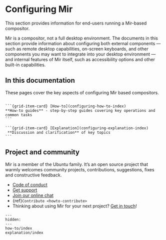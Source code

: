 # Configuring Mir

This section provides information for end-users running a Mir-based compositor.

Mir is a compositor, not a full desktop environment. The documents in this section provide
information about configuring both external components — such as remote desktop capabilities,
on-screen keyboards, and other components you may want to integrate into your desktop environment —
and internal features of Mir itself, such as accessibility options and other built-in capabilities.

## In this documentation

These pages cover the key aspects of configuring Mir based compositors.

````{grid} 1 1 2 2

```{grid-item-card} [How-to](configuring-how-to-index)
**How-to guides** - step-by-step guides covering key operations and common tasks
```

```{grid-item-card} [Explanation](configuring-explanation-index)
 **Discussion and clarification** of key topics
```
````

## Project and community

Mir is a member of the Ubuntu family. It’s an open source project that warmly welcomes community projects, contributions, suggestions, fixes and constructive feedback.

- [Code of conduct](https://ubuntu.com/community/docs/ethos/code-of-conduct)
- [Get support](https://discourse.ubuntu.com/c/project/mir/15)
- [Join our online chat](https://matrix.to/#/#mir-server:matrix.org)
- {ref}`Contribute <howto-contribute>`
- Thinking about using Mir for your next project? [Get in touch](https://canonical.com/mir)!

```{toctree}
---
hidden:
---
how-to/index
explanation/index
```
